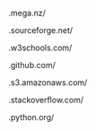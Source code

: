.mega.nz/

.sourceforge.net/

.w3schools.com/

.github.com/

.s3.amazonaws.com/

.stackoverflow.com/

.python.org/
